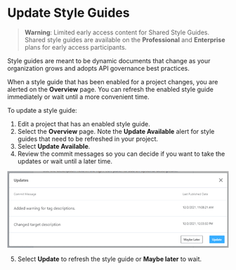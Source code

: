 # Update Style Guides

<!-- theme: warning -->
>**Warning**:
>Limited early access content for Shared Style Guides. Shared style guides are available on the **Professional** and **Enterprise** plans for early access participants. 

Style guides are meant to be dynamic documents that change as your organization grows and adopts
API governance best practices.

When a style guide that has been enabled for a project changes, you are alerted on the **Overview** page. You can refresh the enabled style guide immediately or wait until a more convenient time.

To update a style guide:

1. Edit a project that has an enabled style guide.
2. Select the **Overview** page. Note the **Update Available** alert for style guides that need to be refreshed in your project.
3. Select **Update Available**. 
4. Review the commit messages so you can decide if you want to take the updates or wait until a later time.

![Refresh Updates](../assets/images/style-guide-refresh.png)

5. Select **Update** to refresh the style guide or **Maybe later** to wait.